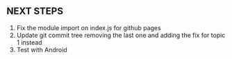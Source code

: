 ## NEXT STEPS

1. Fix the module import on index.js for github pages
2. Update git commit tree removing the last one and adding the fix for topic 1 instead
3. Test with Android